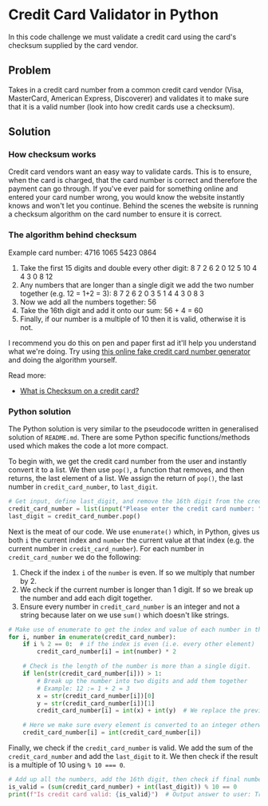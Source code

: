 # Credit Card Validator in Python
In this code challenge we must validate a credit card using the card's checksum supplied by the card vendor.

## Problem
Takes in a credit card number from a common credit card vendor (Visa, MasterCard, American Express, Discoverer) and validates it to make sure that it is a valid number (look into how credit cards use a checksum).

## Solution

### How checksum works
Credit card vendors want an easy way to validate cards. This is to ensure, when the card is charged, that the card number is correct and therefore the payment can go through. If you've ever paid for something online and entered your card number wrong, you would know the website instantly knows and won't let you continue. Behind the scenes the website is running a checksum algorithm on the card number to ensure it is correct.

### The algorithm behind checksum
Example card number: 4716 1065 5423 0864

1. Take the first 15 digits and double every other digit: 8 7 2 6 2 0 12 5 10 4 4 3 0 8 12 
2. Any numbers that are longer than a single digit we add the two number together (e.g. 12 = 1+2 = 3): 8 7 2 6 2 0 3 5 1 4 4 3 0 8 3
3. Now we add all the numbers together: 56
4. Take the 16th digit and add it onto our sum: 56 + 4 = 60
5. Finally, if our number is a multiple of 10 then it is valid, otherwise it is not.

I recommend you do this on pen and paper first ad it'll help you understand what we're doing.
Try using [this online fake credit card number generator](https://www.creditcardvalidator.org/generator) and doing the algorithm yourself.

Read more:
- [What is Checksum on a credit card?](https://www.sapling.com/7966257/checksum-credit-card)

### Python solution
The Python solution is very similar to the pseudocode written in generalised solution of `README.md`.
There are some Python specific functions/methods used which makes the code a lot more compact. 

To begin with, we get the credit card number from the user and instantly convert it to a list.
We then use `pop()`, a function that removes, and then returns, the last element of a list.
We assign the return of `pop()`, the last number in `credit_card_number`, to `last_digit`.
```python
# Get input, define last_digit, and remove the 16th digit from the credit card.
credit_card_number = list(input("Please enter the credit card number: "))
last_digit = credit_card_number.pop()
```

Next is the meat of our code.
We use `enumerate()` which, in Python, gives us both `i` the current index and `number` the current value at that index (e.g. the current number in `credit_card_number`).
For each number in `credit_card_number` we do the following:
1. Check if the index `i` of the `number` is even. If so we multiply that number by 2.
2. We check if the current number is longer than 1 digit. If so we break up the number and add each digit together.
3. Ensure every number in `credit_card_number` is an integer and not a string because later on we use `sum()` which doesn't like strings.
```python
# Make use of enumerate to get the index and value of each number in the credit card number.
for i, number in enumerate(credit_card_number):
    if i % 2 == 0:  # if the index is even (i.e. every other element)
        credit_card_number[i] = int(number) * 2

    # Check is the length of the number is more than a single digit.
    if len(str(credit_card_number[i])) > 1:
        # Break up the number into two digits and add them together
        # Example: 12 := 1 + 2 = 3
        x = str(credit_card_number[i])[0]
        y = str(credit_card_number[i])[1]
        credit_card_number[i] = int(x) + int(y)  # We replace the previous number with our new single digit one.

    # Here we make sure every element is converted to an integer otherwise we have issues with sum() later on.
    credit_card_number[i] = int(credit_card_number[i])
```

Finally, we check if the `credit_card_number` is valid.
We add the sum of the `credit_card_number` and add the `last_digit` to it.
We then check if the result is a multiple of 10 using `% 10 === 0`.
```python
# Add up all the numbers, add the 16th digit, then check if final number is a multiple of 10.
is_valid = (sum(credit_card_number) + int(last_digit)) % 10 == 0
print(f"Is credit card valid: {is_valid}")  # Output answer to user: True or False.
```
